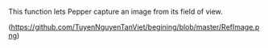 This function lets Pepper capture an image from its field of view.

(https://github.com/TuyenNguyenTanViet/begining/blob/master/RefImage.png)





